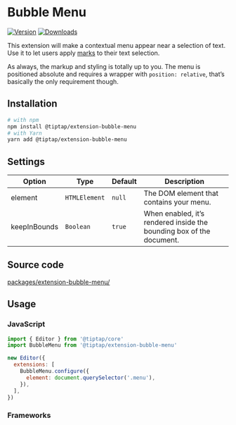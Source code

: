 # Bubble Menu
[![Version](https://img.shields.io/npm/v/@tiptap/extension-bubble-menu.svg?label=version)](https://www.npmjs.com/package/@tiptap/extension-bubble-menu)
[![Downloads](https://img.shields.io/npm/dm/@tiptap/extension-bubble-menu.svg)](https://npmcharts.com/compare/@tiptap/extension-bubble-menu?minimal=true)

This extension will make a contextual menu appear near a selection of text. Use it to let users apply [marks](/api/marks) to their text selection.

As always, the markup and styling is totally up to you. The menu is positioned absolute and requires a wrapper with `position: relative`, that’s basically the only requirement though.

## Installation
```bash
# with npm
npm install @tiptap/extension-bubble-menu
# with Yarn
yarn add @tiptap/extension-bubble-menu
```

## Settings
| Option       | Type          | Default | Description                                                          |
| ------------ | ------------- | ------- | -------------------------------------------------------------------- |
| element      | `HTMLElement` | `null`  | The DOM element that contains your menu.                             |
| keepInBounds | `Boolean`     | `true`  | When enabled, it’s rendered inside the bounding box of the document. |

## Source code
[packages/extension-bubble-menu/](https://github.com/ueberdosis/tiptap-next/blob/main/packages/extension-bubble-menu/)

## Usage

### JavaScript
```js
import { Editor } from '@tiptap/core'
import BubbleMenu from '@tiptap/extension-bubble-menu'

new Editor({
  extensions: [
    BubbleMenu.configure({
      element: document.querySelector('.menu'),
    }),
  ],
})
```

### Frameworks
<demos :items="{
  Vue: 'Extensions/BubbleMenu/Vue',
  React: 'Extensions/BubbleMenu/React',
}" />
